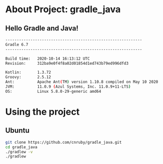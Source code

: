 # About Project: gradle_java

## Hello Gradle and Java!

```bash
------------------------------------------------------------
Gradle 6.7
------------------------------------------------------------

Build time:   2020-10-14 16:13:12 UTC
Revision:     312ba9e0f4f8a02d01854d1ed743b79ed996dfd3

Kotlin:       1.3.72
Groovy:       2.5.12
Ant:          Apache Ant(TM) version 1.10.8 compiled on May 10 2020
JVM:          11.0.9 (Azul Systems, Inc. 11.0.9+11-LTS)
OS:           Linux 5.8.0-29-generic amd64
```

# Using the project

## Ubuntu

```bash
git clone https://github.com/cnruby/gradle_java.git
cd gradle_java
./gradlew -v
./gradlew
```
